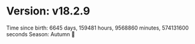 # Version: v18.2.9
Time since birth: 6645 days, 159481 hours, 9568860 minutes, 574131600 seconds
Season: Autumn 🍁
